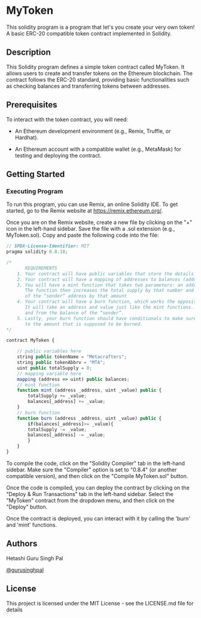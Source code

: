 # MyToken

This solidity program is a program that let's you create your very own token! A basic ERC-20 compatible token contract implemented in Solidity.

## Description

This Solidity program defines a simple token contract called MyToken. It allows users to create and transfer tokens on the Ethereum blockchain. The contract follows the ERC-20 standard, providing basic functionalities such as checking balances and transferring tokens between addresses.

## Prerequisites

To interact with the token contract, you will need:

  - An Ethereum development environment (e.g., Remix, Truffle, or Hardhat).
  
  - An Ethereum account with a compatible wallet (e.g., MetaMask) for testing and deploying the contract.

## Getting Started

### Executing Program

To run this program, you can use Remix, an online Solidity IDE. To get started, go to the Remix website at https://remix.ethereum.org/.

Once you are on the Remix website, create a new file by clicking on the "+" icon in the left-hand sidebar. Save the file with a .sol extension (e.g., MyToken.sol). Copy and paste the following code into the file:

```javascript
// SPDX-License-Identifier: MIT
pragma solidity 0.8.18;

/*
       REQUIREMENTS
    1. Your contract will have public variables that store the details about your coin (Token Name, Token Abbrv., Total Supply)
    2. Your contract will have a mapping of addresses to balances (address => uint)
    3. You will have a mint function that takes two parameters: an address and a value. 
       The function then increases the total supply by that number and increases the balance 
       of the “sender” address by that amount
    4. Your contract will have a burn function, which works the opposite of the mint function, as it will destroy tokens. 
       It will take an address and value just like the mint functions. It will then deduct the value from the total supply 
       and from the balance of the “sender”.
    5. Lastly, your burn function should have conditionals to make sure the balance of "sender" is greater than or equal 
       to the amount that is supposed to be burned.
*/

contract MyToken {

    // public variables here
    string public tokenName = "Metacrafters";
    string public tokenAbbrv = "MTA";
    uint public totalSupply = 0;
    // mapping variable here
    mapping (address => uint) public balances;
    // mint function
    function mint (address _address, uint _value) public {
        totalSupply += _value;
        balances[_address] += _value;
    }
    // burn function
    function burn (address _address, uint _value) public {
        if(balances[_address]>= _value){
        totalSupply -= _value;
        balances[_address] -= _value;
        }
    }
}

```
To compile the code, click on the "Solidity Compiler" tab in the left-hand sidebar. Make sure the "Compiler" option is set to "0.8.4" (or another compatible version), and then click on the "Compile MyToken.sol" button.

Once the code is compiled, you can deploy the contract by clicking on the "Deploy & Run Transactions" tab in the left-hand sidebar. Select the "MyToken" contract from the dropdown menu, and then click on the "Deploy" button.

Once the contract is deployed, you can interact with it by calling the 'burn' and 'mint'  functions. 

## Authors

Hetashi Guru Singh Pal 

[@gurusinghpal](https://www.linkedin.com/in/guru-singh-pal-99a305254/)

## License

This project is licensed under the MIT License - see the LICENSE.md file for details
